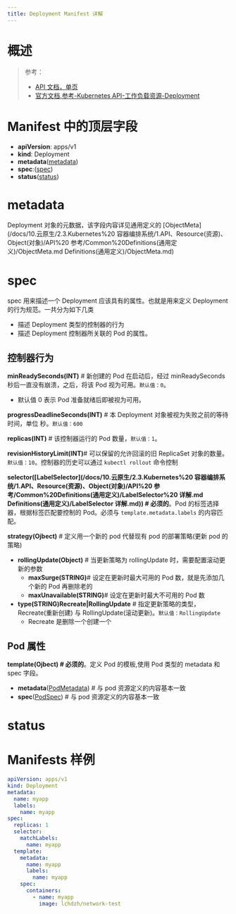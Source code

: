 ```yaml
---
title: Deployment Manifest 详解
---
```


# 概述

> 参考：
>
> - [API 文档，单页](https://kubernetes.io/docs/reference/generated/kubernetes-api/v1.21/#deployment-v1-apps)
> - [官方文档,参考-Kubernetes API-工作负载资源-Deployment](https://kubernetes.io/docs/reference/kubernetes-api/workload-resources/deployment-v1/)

# Manifest 中的顶层字段

- **apiVersion**: apps/v1
- **kind**: Deployment
- **metadata**([metadata](#metadata))
- **spec**:([spec](#spec))
- **status**([status](#status))

# metadata

Deployment 对象的元数据，该字段内容详见通用定义的 [ObjectMeta](/docs/10.云原生/2.3.Kubernetes%20 容器编排系统/1.API、Resource(资源)、Object(对象)/API%20 参考/Common%20Definitions(通用定义)/ObjectMeta.md Definitions(通用定义)/ObjectMeta.md)

# spec

spec 用来描述一个 Deployment 应该具有的属性。也就是用来定义 Deployment 的行为规范。一共分为如下几类

- 描述 Deployment 类型的控制器的行为
- 描述 Deployment 控制器所关联的 Pod 的属性。

## 控制器行为

**minReadySeconds(INT)** # 新创建的 Pod 在启动后，经过 minReadySeconds 秒后一直没有崩溃，之后，将该 Pod 视为可用。`默认值：0`。

- 默认值 0 表示 Pod 准备就绪后即被视为可用。

**progressDeadlineSeconds(INT)** # 本 Deployment 对象被视为失败之前的等待时间，单位 秒。`默认值：600`

**replicas(INT)** # 该控制器运行的 Pod 数量，`默认值：1`。

**revisionHistoryLimit(INT)**# 可以保留的允许回滚的旧 ReplicaSet 对象的数量。`默认值：10`。控制器的历史可以通过 `kubectl rollout` 命令控制

**selector([LabelSelector](/docs/10.云原生/2.3.Kubernetes%20 容器编排系统/1.API、Resource(资源)、Object(对象)/API%20 参考/Common%20Definitions(通用定义)/LabelSelector%20 详解.md Definitions(通用定义)/LabelSelector 详解.md)) # 必须的**。Pod 的标签选择器，根据标签匹配要控制的 Pod。必须与 `template.metadata.labels` 的内容匹配。

**strategy(Ojbect)** # 定义用一个新的 pod 代替现有 pod 的部署策略(更新 pod 的策略)

- **rollingUpdate(Object)** # 当更新策略为 rollingUpdate 时，需要配置滚动更新的参数
  - **maxSurge(STRING)**# 设定在更新时最大可用的 Pod 数，就是先添加几个新的 Pod 再删除老的
  - **maxUnavailable(STRING)**# 设定在更新时最大不可用的 Pod 数
- **type(STRING)Recreate|RollingUpdate** # 指定更新策略的类型，Recreate(重新创建) 与 RollingUpdate(滚动更新)。`默认值：RollingUpdate`
  - Recreate 是删除一个创建一个

## Pod 属性

**template(Ojbect) # 必须的**。定义 Pod 的模板,使用 Pod 类型的 metadata 和 spec 字段。

- **metadata**([PodMetadata](/docs/10.云原生/2.3.Kubernetes%20容器编排系统/1.API%20Resource%20与%20Object/API%20参考/工作负载资源/Pod%20Manifest%20详解.md#metadata)) # 与 pod 资源定义的内容基本一致
- **spec**([PodSpec](/docs/10.云原生/2.3.Kubernetes%20容器编排系统/1.API%20Resource%20与%20Object/API%20参考/工作负载资源/Pod%20Manifest%20详解.md#spec)) # 与 pod 资源定义的内容基本一致

# status

# Manifests 样例

```yaml
apiVersion: apps/v1
kind: Deployment
metadata:
  name: myapp
  labels:
    name: myapp
spec:
  replicas: 1
  selector:
    matchLabels:
      name: myapp
  template:
    metadata:
      name: myapp
      labels:
        name: myapp
    spec:
      containers:
        - name: myapp
          image: lchdzh/network-test
```
